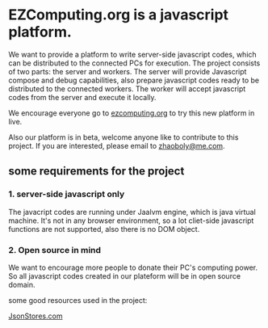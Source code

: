 # EZComputing.org is a javascript platform. 

We want to provide a platform to write server-side javascript codes, which can be distributed to the connected PCs for execution. The project consists of two parts: the server and workers. The server will provide Javascript compose and debug capabilities, also prepare javascript codes ready to be distributed to the connected workers. The worker will accept javascript codes from the server and execute it locally. 

We encourage everyone go to [ezcomputing.org](https://ezcomputing.org) to try this new platform in live.

Also our platform is in beta, welcome anyone like to contribute to this project. If you are interested, please email to zhaoboly@me.com.

## some requirements for the project

### 1. server-side javascript only
The javacript codes are running under Jaalvm engine, which is java virtual machine. It's not in any browser environment, so a lot cliet-side javascript functions are not supported, also there is no DOM object. 

### 2. Open source in mind
We want to encourage more people to donate their PC's computing power. So all javascript codes created in our plateform will be in open source domain.

some good resources used in the project:

[JsonStores.com](https://jsonstores.com)
